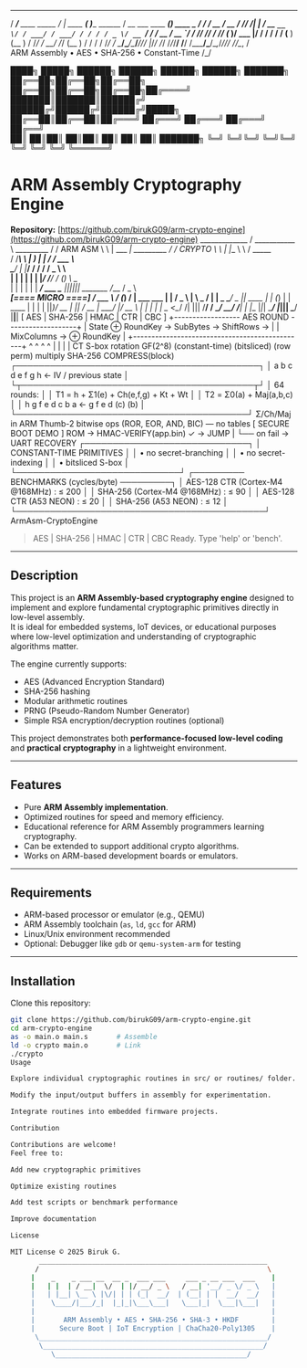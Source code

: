    ______                  ___            _                 ____                 _             
  / ____/___  ____  _____ /   |  ____ ___( )_____  ______  / __ \___  ____ _____(_)___  ____ _
 / /   / __ \/ __ \/ ___// /| | / __ `__ \/ / ___/ / ___/ / / / / _ \/ __ `/ ___/ / __ \/ __ `/
/ /___/ /_/ / /_/ (__  )/ ___ |/ / / / / / (__  ) (__  ) / /_/ /  __/ /_/ (__  ) / / / / /_/ / 
\____/\____/\____/____//_/  |_/_/ /_/ /_/_/____/ /____/ /_____/\___/\__,_/____/_/_/ /_/\__, /  
            ARM Assembly • AES • SHA-256 • Constant-Time                                     /_/   

████╗  █████╗ ██████╗     ██████╗ ██████╗ ██████╗ ███████╗
██╔══██╗██╔══██╗██╔══██╗   ██╔══██╗██╔══██╗██╔══██╗██╔════╝
███████║███████║██████╔╝   ██████╔╝██████╔╝██████╔╝█████╗  
██╔══██║██╔══██║██╔═══╝    ██╔═══╝ ██╔═══╝ ██╔═══╝ ██╔══╝  
██║  ██║██║  ██║██║        ██║     ██║     ██║     ███████╗
╚═╝  ╚═╝╚═╝  ╚═╝╚═╝        ╚═╝     ╚═╝     ╚═╝     ╚══════╝

# ARM Assembly Cryptography Engine

**Repository:** [https://github.com/birukG09/arm-crypto-engine](https://github.com/birukG09/arm-crypto-engine)
            _____________
           / ___________ \          _________
          / /  ARM ASM  \ \        |  ___  _|      _________
         / /   CRYPTO    \ \       | |__ \ \      /  _____  \
        / /_______________\ \      |  __) | |    /  / ___ \  \
        \___________________/      | |___/ /    /  / / _ \ \  \
          |  |  |  |  |  |         |______/    /__/ / (_) \ \__\
          |  |  |  |  |  |                      ___/  ___  \___
          |__|__|__|__|__|          _______    /___  / _ \  ___\
         [==== MICRO ====]         /  ___  \       \/ (_) \/ 
         |  ___      ___ |        |  / _ \  |       \  _  /
         | | _ \____/ _ ||   ____ | | (_) | | ____   | | |
         | ||_)/ __ \| ||  / __ \|  \___/  |/ __ \  | | |
         | | _ <\__/ /| ||| /__/ / \______/ \__/ /__| | |__
         |_|_| \____/ |_||| \___/                 |____|____|
                [ AES | SHA-256 | HMAC | CTR | CBC ]
+------------------ AES ROUND -------------------+
| State ⊕ RoundKey → SubBytes → ShiftRows →     |
|                     MixColumns → ⊕ RoundKey   |
+-----------------------------------------------+
   ^             ^            ^            ^
   |             |            |            |
  CT             S-box       rotation    GF(2^8)
 (constant-time) (bitsliced) (row perm)  multiply
   SHA-256 COMPRESS(block)
   ┌───────────────────────────────────────────┐
   │ a b c d e f g h  ←  IV / previous state  │
   └┬─────────────────────────────────────────┬┘
    │   64 rounds:                           │
    │   T1 = h + Σ1(e) + Ch(e,f,g) + Kt + Wt │
    │   T2 = Σ0(a) + Maj(a,b,c)              │
    │   h g f e d c b a ← g f e d (c) (b)    │
    └─────────────────────────────────────────┘
         Σ/Ch/Maj in ARM Thumb-2 bitwise ops
            (ROR, EOR, AND, BIC) — no tables
[ SECURE BOOT DEMO ]
ROM → HMAC-VERIFY(app.bin) ✓ → JUMP
           |
           └── on fail → UART RECOVERY
┌─────────────────────────────┐
│  CONSTANT-TIME PRIMITIVES   │
│  • no secret-branching      │
│  • no secret-indexing       │
│  • bitsliced S-box          │
└─────────────────────────────┘
┌───────── BENCHMARKS (cycles/byte) ─────────┐
│ AES-128 CTR (Cortex-M4 @168MHz) :   ≤ 200  │
│ SHA-256 (Cortex-M4 @168MHz)      :   ≤  90 │
│ AES-128 CTR (A53 NEON)           :   ≤  20 │
│ SHA-256 (A53 NEON)               :   ≤  12 │
└────────────────────────────────────────────┘
ArmAsm-CryptoEngine
> AES | SHA-256 | HMAC | CTR | CBC
Ready. Type 'help' or 'bench'.

---

## Description

This project is an **ARM Assembly-based cryptography engine** designed to implement and explore fundamental cryptographic primitives directly in low-level assembly.  
It is ideal for embedded systems, IoT devices, or educational purposes where low-level optimization and understanding of cryptographic algorithms matter.

The engine currently supports:

- AES (Advanced Encryption Standard)
- SHA-256 hashing
- Modular arithmetic routines
- PRNG (Pseudo-Random Number Generator)
- Simple RSA encryption/decryption routines (optional)

This project demonstrates both **performance-focused low-level coding** and **practical cryptography** in a lightweight environment.

---

## Features

- Pure **ARM Assembly implementation**.
- Optimized routines for speed and memory efficiency.
- Educational reference for ARM Assembly programmers learning cryptography.
- Can be extended to support additional crypto algorithms.
- Works on ARM-based development boards or emulators.

---

## Requirements

- ARM-based processor or emulator (e.g., QEMU)
- ARM Assembly toolchain (`as`, `ld`, `gcc` for ARM)
- Linux/Unix environment recommended
- Optional: Debugger like `gdb` or `qemu-system-arm` for testing

---

## Installation

Clone this repository:

```bash
git clone https://github.com/birukG09/arm-crypto-engine.git
cd arm-crypto-engine
as -o main.o main.s       # Assemble
ld -o crypto main.o       # Link
./crypto
Usage

Explore individual cryptographic routines in src/ or routines/ folder.

Modify the input/output buffers in assembly for experimentation.

Integrate routines into embedded firmware projects.

Contribution

Contributions are welcome!
Feel free to:

Add new cryptographic primitives

Optimize existing routines

Add test scripts or benchmark performance

Improve documentation

License

MIT License © 2025 Biruk G.
       ________________________________________________________
      /                                                        \
     |    _    _ ___ __  __ _  ___ ___     ___ _ __ ___  ___    |
     |   | |  | / __|  \/  | |/ __/ _ \   / __| '__/ _ \/ _ \   |
     |   | |__| \__ \ |\/| | | (_|  __/  | (__| | |  __/  __/   |
     |    \____/|___/_|  |_|_|\___\___|   \___|_|  \___|\___|   |
     |                                                          |
     |       ARM Assembly • AES • SHA-256 • SHA-3 • HKDF        |
     |      Secure Boot | IoT Encryption | ChaCha20-Poly1305    |
      \________________________________________________________/
       \______________________________________________________/
          \_______________________________________________/
